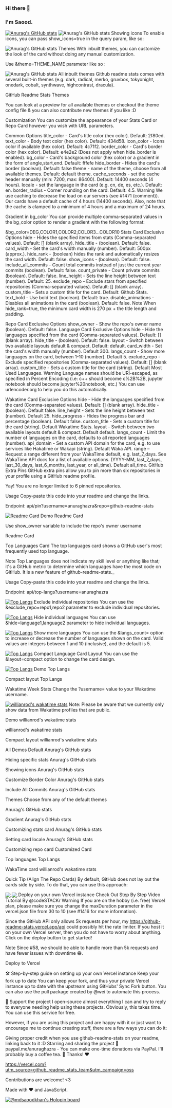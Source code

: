 ### Hi there 👋
### I'm Saood.


[![Anurag's GitHub stats](https://github-readme-stats.vercel.app/api?username=MdSaoodKhan)](https://github.com/anuraghazra/github-readme-stats)
![Anurag's GitHub stats](https://github-readme-stats.vercel.app/api?username=anuraghazra&count_private=true)
Showing icons
To enable icons, you can pass show_icons=true in the query param, like so:

![Anurag's GitHub stats](https://github-readme-stats.vercel.app/api?username=anuraghazra&show_icons=true)
Themes
With inbuilt themes, you can customize the look of the card without doing any manual customization.

Use &theme=THEME_NAME parameter like so :

![Anurag's GitHub stats](https://github-readme-stats.vercel.app/api?username=anuraghazra&show_icons=true&theme=radical)
All inbuilt themes
Github readme stats comes with several built-in themes (e.g. dark, radical, merko, gruvbox, tokyonight, onedark, cobalt, synthwave, highcontrast, dracula).

GitHub Readme Stats Themes

You can look at a preview for all available themes or checkout the theme config file & you can also contribute new themes if you like :D

Customization
You can customize the appearance of your Stats Card or Repo Card however you wish with URL parameters.

Common Options
title_color - Card's title color (hex color). Default: 2f80ed.
text_color - Body text color (hex color). Default: 434d58.
icon_color - Icons color if available (hex color). Default: 4c71f2.
border_color - Card's border color (hex color). Default: e4e2e2 (Does not apply when hide_border is enabled).
bg_color - Card's background color (hex color) or a gradient in the form of angle,start,end. Default: fffefe
hide_border - Hides the card's border (boolean). Default: false
theme - name of the theme, choose from all available themes. Default: default theme.
cache_seconds - set the cache header manually (min: 7200, max: 86400). Default: 14400 seconds (4 hours).
locale - set the language in the card (e.g. cn, de, es, etc.). Default: en.
border_radius - Corner rounding on the card. Default: 4.5.
Warning We use caching to decrease the load on our servers (see #1471 (comment)). Our cards have a default cache of 4 hours (14400 seconds). Also, note that the cache is clamped to a minimum of 4 hours and a maximum of 24 hours.

Gradient in bg_color
You can provide multiple comma-separated values in the bg_color option to render a gradient with the following format:

&bg_color=DEG,COLOR1,COLOR2,COLOR3...COLOR10
Stats Card Exclusive Options
hide - Hides the specified items from stats (Comma-separated values). Default: [] (blank array).
hide_title - (boolean). Default: false.
card_width - Set the card's width manually (number). Default: 500px (approx.).
hide_rank - (boolean) hides the rank and automatically resizes the card width. Default: false.
show_icons - (boolean). Default: false.
include_all_commits - Count total commits instead of just the current year commits (boolean). Default: false.
count_private - Count private commits (boolean). Default: false.
line_height - Sets the line height between text (number). Default: 25.
exclude_repo - Exclude stars from specified repositories (Comma-separated values). Default: [] (blank array).
custom_title - Sets a custom title for the card. Default: <username> Github Stats.
text_bold - Use bold text (boolean). Default: true.
disable_animations - Disables all animations in the card (boolean). Default: false.
Note When hide_rank=true, the minimum card width is 270 px + the title length and padding.

Repo Card Exclusive Options
show_owner - Show the repo's owner name (boolean). Default: false.
Language Card Exclusive Options
hide - Hide the languages specified from the card (Comma-separated values). Default: [] (blank array).
hide_title - (boolean). Default: false.
layout - Switch between two available layouts default & compact. Default: default.
card_width - Set the card's width manually (number). Default 300.
langs_count - Show more languages on the card, between 1-10 (number). Default 5.
exclude_repo - Exclude specified repositories (Comma-separated values). Default: [] (blank array).
custom_title - Sets a custom title for the card (string). Default Most Used Languages.
Warning Language names should be URI-escaped, as specified in Percent Encoding (i.e: c++ should become c%2B%2B, jupyter notebook should become jupyter%20notebook, etc.) You can use urlencoder.org to help you do this automatically.

Wakatime Card Exclusive Options
hide - Hide the languages specified from the card (Comma-separated values). Default: [] (blank array).
hide_title - (boolean). Default false.
line_height - Sets the line height between text (number). Default 25.
hide_progress - Hides the progress bar and percentage (boolean). Default false.
custom_title - Sets a custom title for the card (string). Default Wakatime Stats.
layout - Switch between two available layouts default & compact. Default default.
langs_count - Limit the number of languages on the card, defaults to all reported languages (number).
api_domain - Set a custom API domain for the card, e.g. to use services like Hakatime or Wakapi (string). Default Waka API.
range – Request a range different from your WakaTime default, e.g. last_7_days. See WakaTime API docs for a list of available options. (YYYY-MM, last_7_days, last_30_days, last_6_months, last_year, or all_time). Default all_time.
GitHub Extra Pins
GitHub extra pins allow you to pin more than six repositories in your profile using a GitHub readme profile.

Yay! You are no longer limited to 6 pinned repositories.

Usage
Copy-paste this code into your readme and change the links.

Endpoint: api/pin?username=anuraghazra&repo=github-readme-stats

[![Readme Card](https://github-readme-stats.vercel.app/api/pin/?username=anuraghazra&repo=github-readme-stats)](https://github.com/anuraghazra/github-readme-stats)
Demo
Readme Card

Use show_owner variable to include the repo's owner username

Readme Card

Top Languages Card
The top languages card shows a GitHub user's most frequently used top language.

Note Top Languages does not indicate my skill level or anything like that; it's a GitHub metric to determine which languages have the most code on GitHub. It is a new feature of github-readme-stats._

Usage
Copy-paste this code into your readme and change the links.

Endpoint: api/top-langs?username=anuraghazra

[![Top Langs](https://github-readme-stats.vercel.app/api/top-langs/?username=anuraghazra)](https://github.com/anuraghazra/github-readme-stats)
Exclude individual repositories
You can use the &exclude_repo=repo1,repo2 parameter to exclude individual repositories.

[![Top Langs](https://github-readme-stats.vercel.app/api/top-langs/?username=anuraghazra&exclude_repo=github-readme-stats,anuraghazra.github.io)](https://github.com/anuraghazra/github-readme-stats)
Hide individual languages
You can use &hide=language1,language2 parameter to hide individual languages.

[![Top Langs](https://github-readme-stats.vercel.app/api/top-langs/?username=anuraghazra&hide=javascript,html)](https://github.com/anuraghazra/github-readme-stats)
Show more languages
You can use the &langs_count= option to increase or decrease the number of languages shown on the card. Valid values are integers between 1 and 10 (inclusive), and the default is 5.

[![Top Langs](https://github-readme-stats.vercel.app/api/top-langs/?username=anuraghazra&langs_count=8)](https://github.com/anuraghazra/github-readme-stats)
Compact Language Card Layout
You can use the &layout=compact option to change the card design.

[![Top Langs](https://github-readme-stats.vercel.app/api/top-langs/?username=anuraghazra&layout=compact)](https://github.com/anuraghazra/github-readme-stats)
Demo
Top Langs

Compact layout
Top Langs

Wakatime Week Stats
Change the ?username= value to your Wakatime username.

[![willianrod's wakatime stats](https://github-readme-stats.vercel.app/api/wakatime?username=willianrod)](https://github.com/anuraghazra/github-readme-stats)
Note: Please be aware that we currently only show data from Wakatime profiles that are public.

Demo
willianrod's wakatime stats

willianrod's wakatime stats

Compact layout
willianrod's wakatime stats

All Demos
Default
Anurag's GitHub stats

Hiding specific stats
Anurag's GitHub stats

Showing icons
Anurag's GitHub stats

Customize Border Color
Anurag's GitHub stats

Include All Commits
Anurag's GitHub stats

Themes
Choose from any of the default themes

Anurag's GitHub stats

Gradient
Anurag's GitHub stats

Customizing stats card
Anurag's GitHub stats

Setting card locale
Anurag's GitHub stats

Customizing repo card
Customized Card

Top languages
Top Langs

WakaTime card
willianrod's wakatime stats

Quick Tip (Align The Repo Cards)
By default, GitHub does not lay out the cards side by side. To do that, you can use this approach:

<a href="https://github.com/anuraghazra/github-readme-stats">
  <img align="center" src="https://github-readme-stats.vercel.app/api/pin/?username=anuraghazra&repo=github-readme-stats" />
</a>
<a href="https://github.com/anuraghazra/convoychat">
  <img align="center" src="https://github-readme-stats.vercel.app/api/pin/?username=anuraghazra&repo=convoychat" />
</a>
Deploy on your own Vercel instance
Check Out Step By Step Video Tutorial By @codeSTACKr
Warning If you are on the hobby (i.e. free) Vercel plan, please make sure you change the maxDuration parameter in the vercel.json file from 30 to 10 (see #1416 for more information).

Since the GitHub API only allows 5k requests per hour, my https://github-readme-stats.vercel.app/api could possibly hit the rate limiter. If you host it on your own Vercel server, then you do not have to worry about anything. Click on the deploy button to get started!

Note Since #58, we should be able to handle more than 5k requests and have fewer issues with downtime 😁.

Deploy to Vercel

🛠️ Step-by-step guide on setting up your own Vercel instance
Keep your fork up to date
You can keep your fork, and thus your private Vercel instance up to date with the upstream using GitHubs' Sync Fork button. You can also use the pull package created by @wei to automate this process.

💖 Support the project
I open-source almost everything I can and try to reply to everyone needing help using these projects. Obviously, this takes time. You can use this service for free.

However, if you are using this project and are happy with it or just want to encourage me to continue creating stuff, there are a few ways you can do it:

Giving proper credit when you use github-readme-stats on your readme, linking back to it :D
Starring and sharing the project 🚀
paypal.me/anuraghazra - You can make one-time donations via PayPal. I'll probably buy a coffee tea. 🍵
Thanks! ❤️

https://vercel.com?utm_source=github_readme_stats_team&utm_campaign=oss

Contributions are welcome! <3

Made with ❤️ and JavaScript.




<!--
**MdSaoodKhan/MdSaoodKhan** is a ✨ _special_ ✨ repository because its `README.md` (this file) appears on your GitHub profile.

Here are some ideas to get you started:

- 🔭 I’m currently working on ...
- 🌱 I’m currently learning ...
- 👯 I’m looking to collaborate on ...
- 🤔 I’m looking for help with ...
- 💬 Ask me about ...
- 📫 How to reach me: ...
- 😄 Pronouns: ...
- ⚡ Fun fact: ...
-->


[![@mdsaoodkhan's Holopin board](https://holopin.io/api/user/board?user=mdsaoodkhan)](https://holopin.io/@mdsaoodkhan)
